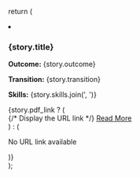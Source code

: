 return (
                <li key={index}>
                  <h3>{story.title}</h3>
                  <p><strong>Outcome:</strong> {story.outcome}</p>
                  <p><strong>Transition:</strong> {story.transition}</p>
                  <p><strong>Skills:</strong> {story.skills.join(', ')}</p>
                  {story.pdf_link ? (
                    <div className={styles.pdfLinkWrapper}>
                      {/* Display the URL link */}
                      <a
                        href={story.pdf_link}
                        target="_blank"
                        rel="noopener noreferrer"
                        className={styles.pdfLink}
                      >
                        Read More
                      </a>
                    </div>
                  ) : (
                    <p>No URL link available</p>
                  )}
                </li>
              );
